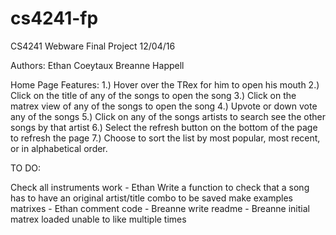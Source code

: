 # cs4241-fp
CS4241 Webware Final Project
12/04/16

Authors:
Ethan Coeytaux
Breanne Happell

Home Page Features:
1.) Hover over the TRex for him to open his mouth
2.) Click on the title of any of the songs to open the song
3.) Click on the matrex view of any of the songs to open the song
4.) Upvote or down vote any of the songs
5.) Click on any of the songs artists to search see the other songs by that artist
6.) Select the refresh button on the bottom of the page to refresh the page
7.) Choose to sort the list by most popular, most recent, or in alphabetical order.


TO DO:

Check all instruments work - Ethan
Write a function to check that a song has to have an original artist/title combo to be saved
make examples matrixes - Ethan
comment code - Breanne
write readme - Breanne
initial matrex loaded
unable to like multiple times






